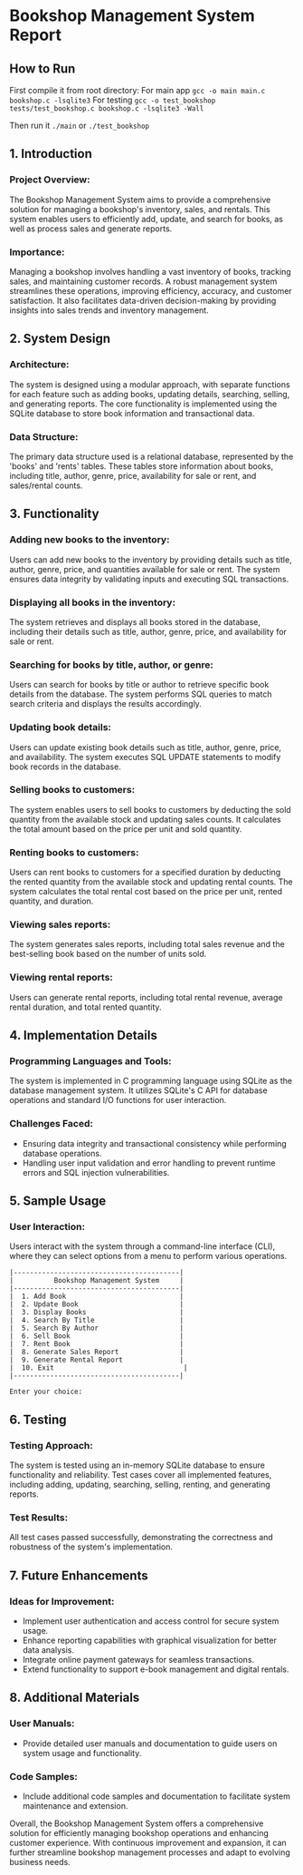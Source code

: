 # Bookshop Management System Report

## How to Run

First compile it from root directory:
For main app `gcc -o main main.c bookshop.c -lsqlite3`
For testing `gcc -o test_bookshop tests/test_bookshop.c bookshop.c -lsqlite3 -Wall`

Then run it `./main` or `./test_bookshop`


## 1. Introduction

### Project Overview:
The Bookshop Management System aims to provide a comprehensive solution for managing a bookshop's inventory, sales, and rentals. This system enables users to efficiently add, update, and search for books, as well as process sales and generate reports. 

### Importance:
Managing a bookshop involves handling a vast inventory of books, tracking sales, and maintaining customer records. A robust management system streamlines these operations, improving efficiency, accuracy, and customer satisfaction. It also facilitates data-driven decision-making by providing insights into sales trends and inventory management.

## 2. System Design

### Architecture:
The system is designed using a modular approach, with separate functions for each feature such as adding books, updating details, searching, selling, and generating reports. The core functionality is implemented using the SQLite database to store book information and transactional data.

### Data Structure:
The primary data structure used is a relational database, represented by the 'books' and 'rents' tables. These tables store information about books, including title, author, genre, price, availability for sale or rent, and sales/rental counts.

## 3. Functionality

### Adding new books to the inventory:
Users can add new books to the inventory by providing details such as title, author, genre, price, and quantities available for sale or rent. The system ensures data integrity by validating inputs and executing SQL transactions.

### Displaying all books in the inventory:
The system retrieves and displays all books stored in the database, including their details such as title, author, genre, price, and availability for sale or rent.

### Searching for books by title, author, or genre:
Users can search for books by title or author to retrieve specific book details from the database. The system performs SQL queries to match search criteria and displays the results accordingly.

### Updating book details:
Users can update existing book details such as title, author, genre, price, and availability. The system executes SQL UPDATE statements to modify book records in the database.

### Selling books to customers:
The system enables users to sell books to customers by deducting the sold quantity from the available stock and updating sales counts. It calculates the total amount based on the price per unit and sold quantity.

### Renting books to customers:
Users can rent books to customers for a specified duration by deducting the rented quantity from the available stock and updating rental counts. The system calculates the total rental cost based on the price per unit, rented quantity, and duration.

### Viewing sales reports:
The system generates sales reports, including total sales revenue and the best-selling book based on the number of units sold.

### Viewing rental reports:
Users can generate rental reports, including total rental revenue, average rental duration, and total rented quantity.

## 4. Implementation Details

### Programming Languages and Tools:
The system is implemented in C programming language using SQLite as the database management system. It utilizes SQLite's C API for database operations and standard I/O functions for user interaction.

### Challenges Faced:
- Ensuring data integrity and transactional consistency while performing database operations.
- Handling user input validation and error handling to prevent runtime errors and SQL injection vulnerabilities.

## 5. Sample Usage

### User Interaction:
Users interact with the system through a command-line interface (CLI), where they can select options from a menu to perform various operations.

```plaintext
|-----------------------------------------|
|          Bookshop Management System     |
|-----------------------------------------|
|  1. Add Book                            |
|  2. Update Book                         |
|  3. Display Books                       |
|  4. Search By Title                     |
|  5. Search By Author                    |
|  6. Sell Book                           |
|  7. Rent Book                           |
|  8. Generate Sales Report               |
|  9. Generate Rental Report              |
|  10. Exit                                |
|-----------------------------------------|

Enter your choice: 
```

## 6. Testing

### Testing Approach:
The system is tested using an in-memory SQLite database to ensure functionality and reliability. Test cases cover all implemented features, including adding, updating, searching, selling, renting, and generating reports.

### Test Results:
All test cases passed successfully, demonstrating the correctness and robustness of the system's implementation.

## 7. Future Enhancements

### Ideas for Improvement:
- Implement user authentication and access control for secure system usage.
- Enhance reporting capabilities with graphical visualization for better data analysis.
- Integrate online payment gateways for seamless transactions.
- Extend functionality to support e-book management and digital rentals.

## 8. Additional Materials

### User Manuals:
- Provide detailed user manuals and documentation to guide users on system usage and functionality.

### Code Samples:
- Include additional code samples and documentation to facilitate system maintenance and extension.

Overall, the Bookshop Management System offers a comprehensive solution for efficiently managing bookshop operations and enhancing customer experience. With continuous improvement and expansion, it can further streamline bookshop management processes and adapt to evolving business needs.